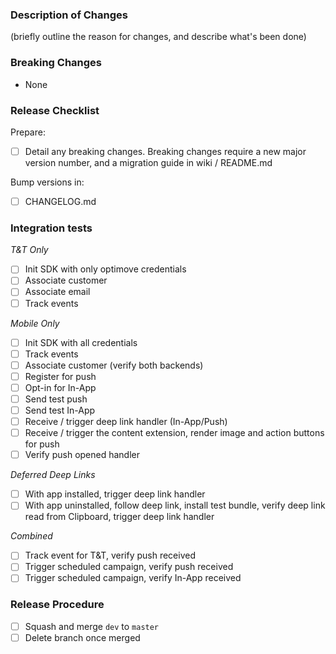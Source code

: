 ### Description of Changes

(briefly outline the reason for changes, and describe what's been done)

### Breaking Changes

- None

### Release Checklist

Prepare:

- [ ] Detail any breaking changes. Breaking changes require a new major version number, and a migration guide in wiki / README.md

Bump versions in:

- [ ] CHANGELOG.md

### Integration tests

*T&T Only*

- [ ] Init SDK with only optimove credentials
- [ ] Associate customer
- [ ] Associate email
- [ ] Track events

*Mobile Only*

- [ ] Init SDK with all credentials
- [ ] Track events
- [ ] Associate customer (verify both backends)
- [ ] Register for push
- [ ] Opt-in for In-App
- [ ] Send test push
- [ ] Send test In-App
- [ ] Receive / trigger deep link handler (In-App/Push)
- [ ] Receive / trigger the content extension, render image and action buttons for push
- [ ] Verify push opened handler

*Deferred Deep Links*

- [ ] With app installed, trigger deep link handler
- [ ] With app uninstalled, follow deep link, install test bundle, verify deep link read from Clipboard, trigger deep link handler

*Combined*

- [ ] Track event for T&T, verify push received
- [ ] Trigger scheduled campaign, verify push received
- [ ] Trigger scheduled campaign, verify In-App received

### Release Procedure

- [ ] Squash and merge `dev` to `master`
- [ ] Delete branch once merged